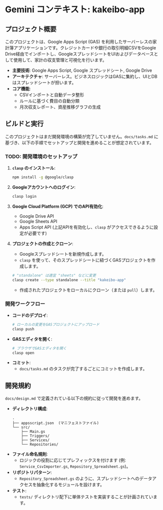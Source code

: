 # Gemini コンテキスト: kakeibo-app

## プロジェクト概要

このプロジェクトは、Google Apps Script (GAS) を利用したサーバーレスの家計簿アプリケーションです。クレジットカードや銀行の取引明細CSVをGoogle Drive経由でインポートし、GoogleスプレッドシートをUIおよびデータベースとして使用して、家計の収支管理と可視化を行います。

- **主要技術**: Google Apps Script, Google スプレッドシート, Google Drive
- **アーキテクチャ**: サーバーレス。ビジネスロジックはGASに集約し、UIとDBはスプレッドシートが担います。
- **コア機能**:
    - CSVインポートと自動データ整形
    - ルールに基づく費目の自動分類
    - 月次収支レポート、資産推移グラフの生成

## ビルドと実行

このプロジェクトはまだ開発環境の構築が完了していません。`docs/tasks.md` に基づき、以下の手順でセットアップと開発を進めることが想定されています。

### **TODO: 開発環境のセットアップ**

1.  **`clasp` のインストール**:
    ```bash
    npm install -g @google/clasp
    ```
2.  **Googleアカウントへのログイン**:
    ```bash
    clasp login
    ```
3.  **Google Cloud Platform (GCP) でのAPI有効化**:
    - Google Drive API
    - Google Sheets API
    - Apps Script API
    (上記APIを有効化し、`clasp` がアクセスできるように設定が必要です)

4.  **プロジェクトの作成とクローン**:
    - Googleスプレッドシートを新規作成します。
    - `clasp` を使って、そのスプレッドシートに紐づくGASプロジェクトを作成します。
    ```bash
    # "standalone" は適宜 "sheets" などに変更
    clasp create --type standalone --title "kakeibo-app"
    ```
    - 作成されたプロジェクトをローカルにクローン（または `pull`）します。

### **開発ワークフロー**

- **コードのデプロイ**:
  ```bash
  # ローカルの変更をGASプロジェクトにアップロード
  clasp push
  ```
- **GASエディタを開く**:
  ```bash
  # ブラウザでGASエディタを開く
  clasp open
  ```
- **コミット**:
  - `docs/tasks.md` のタスクが完了するごとにコミットを作成します。

## 開発規約

`docs/design.md` で定義されている以下の規約に従って開発を進めます。

- **ディレクトリ構成**:
  ```
  .
  ├── appsscript.json  (マニフェストファイル)
  └── src/
      ├── Main.gs
      ├── Triggers/
      ├── Services/
      └── Repositories/
  ```
- **ファイル命名規則**:
    - ロジックの役割に応じてプレフィックスを付けます (例: `Service_CsvImporter.gs`, `Repository_Spreadsheet.gs`)。
- **リポジトリパターン**:
    - `Repository_Spreadsheet.gs` のように、スプレッドシートへのデータアクセスを抽象化するモジュールを設けます。
- **テスト**:
    - `tests/` ディレクトリ配下に単体テストを実装することが計画されています。
